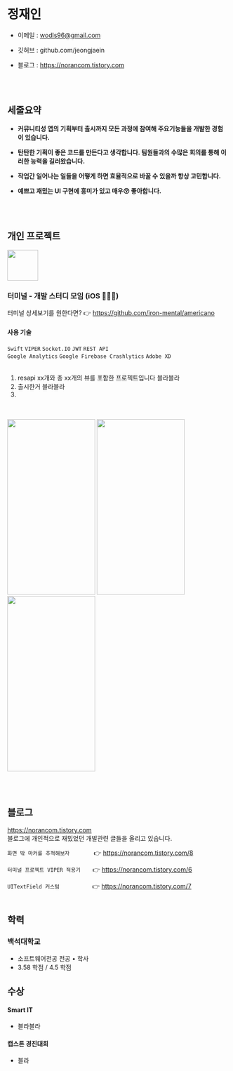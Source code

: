 <br><br>
# 정재인



- 이메일 : wodls96@gmail.com


- 깃허브 : github.com/jeongjaein


- 블로그 : https://norancom.tistory.com

<br><br>
## 세줄요약 
- __커뮤니티성 앱의 기획부터 출시까지 모든 과정에 참여해 주요기능들을 개발한 경험이 있습니다.__

- __탄탄한 기획이 좋은 코드를 만든다고 생각합니다. 팀원들과의 수많은 회의를 통해 이러한 능력을 길러왔습니다.__

- __작업간 일어나는 일들을 어떻게 하면 효율적으로 바꿀 수 있을까 항상 고민합니다.__

- __예쁘고 재밌는 UI 구현에 흥미가 있고 매우😚 좋아합니다.__





<br><br>
## 개인 프로젝트
<img src="https://user-images.githubusercontent.com/54730280/110612027-24c67300-81d3-11eb-8577-d5eebbe766b4.png" width="70" height="70"/>

### 터미널 - 개발 스터디 모임 (iOS 👨🏻‍💻)

터미널 상세보기를 원한다면? 👉 https://github.com/iron-mental/americano

#### 사용 기술
```Swift``` ```VIPER```  ```Socket.IO``` ```JWT``` ```REST API```<br>
```Google Analytics``` ```Google Firebase Crashlytics``` ```Adobe XD```<br><br>

1. resapi xx개와 총 xx개의 뷰를 포함한 프로젝트입니다 블라블라
2. 출시한거 블라블라
3. 


<br>
<br>
<img src="https://user-images.githubusercontent.com/54730280/109647966-5b7e0700-7b9d-11eb-8cf3-f4941fe3d311.gif" width="200" height="400" />
<img src="https://user-images.githubusercontent.com/54730280/109645441-2de38e80-7b9a-11eb-8b01-3409d7792d27.gif" width="200" height="400" />
<img src="https://user-images.githubusercontent.com/54730280/109650107-20310780-7ba0-11eb-9bc8-9a3ab1a216c3.gif" width="200" height="400" />




<br><br>
## 블로그

https://norancom.tistory.com
<br>
블로그에 개인적으로 재밌었던 개발관련 글들을 올리고 있습니다.



```화면 밖 마커를 추적해보자``` &nbsp;&nbsp;&nbsp;&nbsp;&nbsp;&nbsp;&nbsp;&nbsp;&nbsp;&nbsp;&nbsp;&nbsp; 👉 https://norancom.tistory.com/8

```터미널 프로젝트 VIPER 적용기``` &nbsp;&nbsp;&nbsp;&nbsp;&nbsp;&nbsp;👉 https://norancom.tistory.com/6 

```UITextField 커스텀``` &nbsp;&nbsp;&nbsp;&nbsp;&nbsp;&nbsp;&nbsp;&nbsp;&nbsp;&nbsp;&nbsp;&nbsp;&nbsp;&nbsp;&nbsp;&nbsp;&nbsp;&nbsp;👉 https://norancom.tistory.com/7
<br><br>
## 학력
### 백석대학교

- 소프트웨어전공 전공 • 학사
- 3.58 학점 / 4.5 학점

## 수상
#### Smart IT 
- 블라블라
#### 캡스톤 경진대회
- 블라

